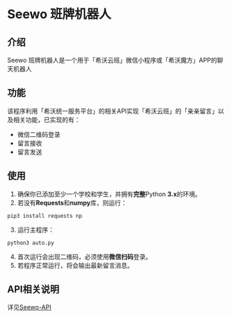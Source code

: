 # Seewo 班牌机器人

## 介绍
Seewo 班牌机器人是一个用于「希沃云班」微信小程序或「希沃魔方」APP的聊天机器人
## 功能
该程序利用「希沃统一服务平台」的相关API实现「希沃云班」的「亲亲留言」以及相关功能，已实现的有：
- 微信二维码登录
- 留言接收
- 留言发送
## 使用
1. 确保你已添加至少一个学校和学生，并拥有**完整**Python **3.x**的环境。
2. 若没有**Requests**和**numpy**库，则运行：

```
pip3 install requests np
```
3. 运行主程序：

```
python3 auto.py
```
4. 首次运行会出现二维码，必须使用**微信扫码**登录。
5. 若程序正常运行，将会输出最新留言消息。

## API相关说明
详见[Seewo-API](https://github.com/cmy2008/api-collet/blob/main/seewo/seewo.md)